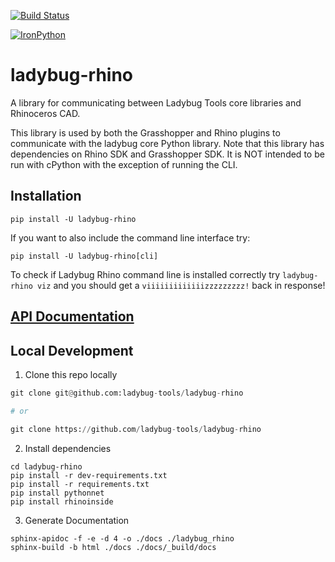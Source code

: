 [![Build Status](https://travis-ci.com/ladybug-tools/ladybug-rhino.svg?branch=master)](https://travis-ci.com/ladybug-tools/ladybug-rhino)

[![IronPython](https://img.shields.io/badge/ironpython-2.7-red.svg)](https://github.com/IronLanguages/ironpython2/releases/tag/ipy-2.7.8/)

# ladybug-rhino

A library for communicating between Ladybug Tools core libraries and Rhinoceros CAD.

This library is used by both the Grasshopper and Rhino plugins to communicate with
the ladybug core Python library. Note that this library has dependencies
on Rhino SDK and Grasshopper SDK. It is NOT intended to be run with cPython with
the exception of running the CLI.

## Installation

`pip install -U ladybug-rhino`

If you want to also include the command line interface try:

`pip install -U ladybug-rhino[cli]`

To check if Ladybug Rhino command line is installed correctly try `ladybug-rhino viz`
and you should get a `viiiiiiiiiiiiizzzzzzzzz!` back in response!

## [API Documentation](http://ladybug-tools.github.io/ladybug-rhino/docs/)

## Local Development

1. Clone this repo locally

```python
git clone git@github.com:ladybug-tools/ladybug-rhino

# or

git clone https://github.com/ladybug-tools/ladybug-rhino
```

2. Install dependencies

```console
cd ladybug-rhino
pip install -r dev-requirements.txt
pip install -r requirements.txt
pip install pythonnet
pip install rhinoinside
```

3. Generate Documentation

```console
sphinx-apidoc -f -e -d 4 -o ./docs ./ladybug_rhino
sphinx-build -b html ./docs ./docs/_build/docs
```
